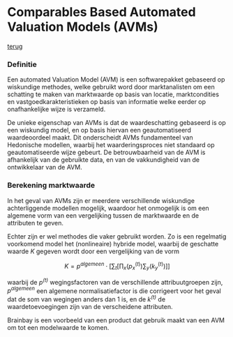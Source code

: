 
 # Comparables Based Automated Valuation Models (AVMs)

[terug](README.md)

 ### Definitie

Een automated Valuation Model (AVM) is een softwarepakket gebaseerd op wiskundige methodes, welke gebruikt word door marktanalisten om een schatting te maken van marktwaarde op basis van locatie, marktcondities en vastgoedkarakteristieken op basis van informatie welke eerder op onafhankelijke wijze is verzameld.

De unieke eigenschap van AVMs is dat de waardeschatting gebaseerd is op een wiskundig model, en op basis hiervan een geautomatiseerd waardeoordeel maakt. Dit onderscheidt AVMs fundamenteel van Hedonische modellen, waarbij het waarderingsproces niet standaard op geautomatiseerde wijze gebeurt. De betrouwbaarheid van de AVM is afhankelijk van de gebruikte data, en van de vakkundigheid van de ontwikkelaar van de AVM.

 ### Berekening marktwaarde
In het geval van AVMs zijn er meerdere verschillende wiskundige achterliggende modellen mogelijk, waardoor het onmogelijk is om een algemene vorm van een vergelijking tussen de marktwaarde en de attributen te geven. 

Echter zijn er wel methodes die vaker gebruikt worden. Zo is een regelmatig voorkomend model het (nonlineaire) hybride model, waarbij de geschatte waarde *K* gegeven wordt door een vergelijking van de vorm
```math
K=p^{algemeen}\cdot\left[\sum_t\left[\prod_x\left(p_x^{(t)}\right)\sum_y\left(k_y^{(t)}\right)\right]\right]
```
 waarbij de *p<sup>(t)* wegingsfactoren van de verschillende attribuutgroepen zijn, *p<sup>algemeen* een algemene normalisatiefactor is die corrigeert voor het geval dat de som van wegingen anders dan 1 is, en de *k<sup>(t)* de waardetoevoegingen zijn van de verscheidene attributen.

 Brainbay is een voorbeeld van een product dat gebruik maakt van een AVM om tot een modelwaarde te komen.

